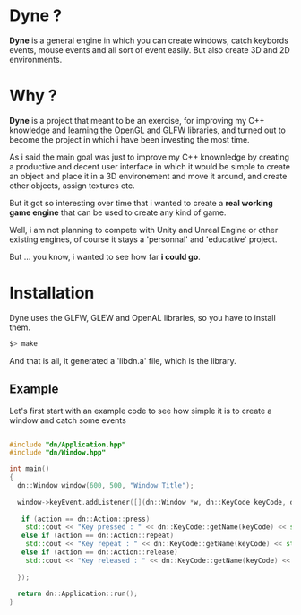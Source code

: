 
# Dyne ?

**Dyne** is a general engine in which you can create windows, catch keybords events, mouse events and all sort of event easily. But also create 3D and 2D environments.

# Why ?

**Dyne** is a project that meant to be an exercise, for improving my C++ knowledge and learning the OpenGL and GLFW libraries, and turned out to become the project in which i have been investing the most time.

As i said the main goal was just to improve my C++ knownledge by creating a productive and decent user interface in which it would be simple to create an object and place it in a 3D environement and move it around, and create other objects, assign textures etc.

But it got so interesting over time that i wanted to create a **real working game engine** that can be used to create any kind of game.

Well, i am not planning to compete with Unity and Unreal Engine or other existing engines, of course it stays a 'personnal' and 'educative' project.

But ... you know, i wanted to see how far **i could go**.

# Installation

Dyne uses the GLFW, GLEW and OpenAL libraries, so you have to install them.

```bash
$> make
```

And that is all, it generated a 'libdn.a' file, which is the library.

## Example

Let's first start with an example code to see how simple it is to create a window and catch some events

```C++

#include "dn/Application.hpp"
#include "dn/Window.hpp"

int main()
{
  dn::Window window(600, 500, "Window Title");
  
  window->keyEvent.addListener([](dn::Window *w, dn::KeyCode keyCode, dn::Action action) {
   
   if (action == dn::Action::press)
    std::cout << "Key pressed : " << dn::KeyCode::getName(keyCode) << std::endl;
   else if (action == dn::Action::repeat)
    std::cout << "Key repeat : " << dn::KeyCode::getName(keyCode) << std::endl;
   else if (action == dn::Action::release)
    std::cout << "Key released : " << dn::KeyCode::getName(keyCode) << std::endl;
    
  });
  
  return dn::Application::run();
}

```
